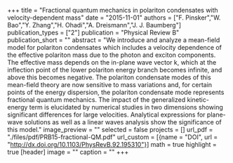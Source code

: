+++
title = "Fractional quantum mechanics in polariton condensates with velocity-dependent mass"
date = "2015-11-01"
authors = ["F. Pinsker","W. Bao","Y. Zhang","H. Ohadi","A. Dreismann","J. J. Baumberg"]
publication_types = ["2"]
publication = "Physical Review B"
publication_short = ""
abstract = "We introduce and analyze a mean-field model for polariton condensates which includes a velocity dependence of the effective polariton mass due to the photon and exciton components. The effective mass depends on the in-plane wave vector k, which at the inflection point of the lower polariton energy branch becomes infinite, and above this becomes negative. The polariton condensate modes of this mean-field theory are now sensitive to mass variations and, for certain points of the energy dispersion, the polariton condensate mode represents fractional quantum mechanics. The impact of the generalized kinetic-energy term is elucidated by numerical studies in two dimensions showing significant differences for large velocities. Analytical expressions for plane-wave solutions as well as a linear waves analysis show the significance of this model."
image_preview = ""
selected = false
projects = []
url_pdf = "./files/pdf/PRB15-fractional-QM.pdf"
url_custom = [{name = "DOI", url = "http://dx.doi.org/10.1103/PhysRevB.92.195310"}]
math = true
highlight = true
[header]
image = ""
caption = ""
+++
